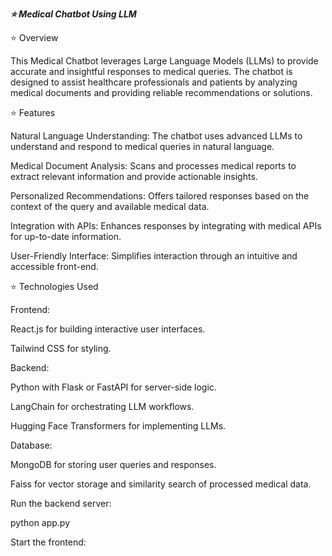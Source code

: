***⭐ Medical Chatbot Using LLM***

⭐ Overview

This Medical Chatbot leverages Large Language Models (LLMs) to provide accurate and insightful responses to medical queries. The chatbot is designed to assist healthcare professionals and patients by analyzing medical documents and providing reliable recommendations or solutions.

⭐ Features

Natural Language Understanding: The chatbot uses advanced LLMs to understand and respond to medical queries in natural language.

Medical Document Analysis: Scans and processes medical reports to extract relevant information and provide actionable insights.

Personalized Recommendations: Offers tailored responses based on the context of the query and available medical data.

Integration with APIs: Enhances responses by integrating with medical APIs for up-to-date information.

User-Friendly Interface: Simplifies interaction through an intuitive and accessible front-end.

⭐ Technologies Used

Frontend:

React.js for building interactive user interfaces.

Tailwind CSS for styling.

Backend:

Python with Flask or FastAPI for server-side logic.

LangChain for orchestrating LLM workflows.

Hugging Face Transformers for implementing LLMs.

Database:

MongoDB for storing user queries and responses.

Faiss for vector storage and similarity search of processed medical data.


Run the backend server:

python app.py

Start the frontend:
